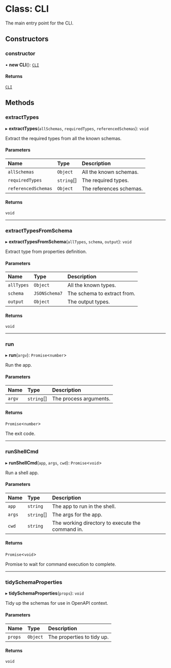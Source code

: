 # Class: CLI

The main entry point for the CLI.

## Constructors

### constructor

• **new CLI**(): [`CLI`](CLI.md)

#### Returns

[`CLI`](CLI.md)

## Methods

### extractTypes

▸ **extractTypes**(`allSchemas`, `requiredTypes`, `referencedSchemas`): `void`

Extract the required types from all the known schemas.

#### Parameters

| Name | Type | Description |
| :------ | :------ | :------ |
| `allSchemas` | `Object` | All the known schemas. |
| `requiredTypes` | `string`[] | The required types. |
| `referencedSchemas` | `Object` | The references schemas. |

#### Returns

`void`

___

### extractTypesFromSchema

▸ **extractTypesFromSchema**(`allTypes`, `schema`, `output`): `void`

Extract type from properties definition.

#### Parameters

| Name | Type | Description |
| :------ | :------ | :------ |
| `allTypes` | `Object` | All the known types. |
| `schema` | `JSONSchema7` | The schema to extract from. |
| `output` | `Object` | The output types. |

#### Returns

`void`

___

### run

▸ **run**(`argv`): `Promise`\<`number`\>

Run the app.

#### Parameters

| Name | Type | Description |
| :------ | :------ | :------ |
| `argv` | `string`[] | The process arguments. |

#### Returns

`Promise`\<`number`\>

The exit code.

___

### runShellCmd

▸ **runShellCmd**(`app`, `args`, `cwd`): `Promise`\<`void`\>

Run a shell app.

#### Parameters

| Name | Type | Description |
| :------ | :------ | :------ |
| `app` | `string` | The app to run in the shell. |
| `args` | `string`[] | The args for the app. |
| `cwd` | `string` | The working directory to execute the command in. |

#### Returns

`Promise`\<`void`\>

Promise to wait for command execution to complete.

___

### tidySchemaProperties

▸ **tidySchemaProperties**(`props`): `void`

Tidy up the schemas for use in OpenAPI context.

#### Parameters

| Name | Type | Description |
| :------ | :------ | :------ |
| `props` | `Object` | The properties to tidy up. |

#### Returns

`void`
